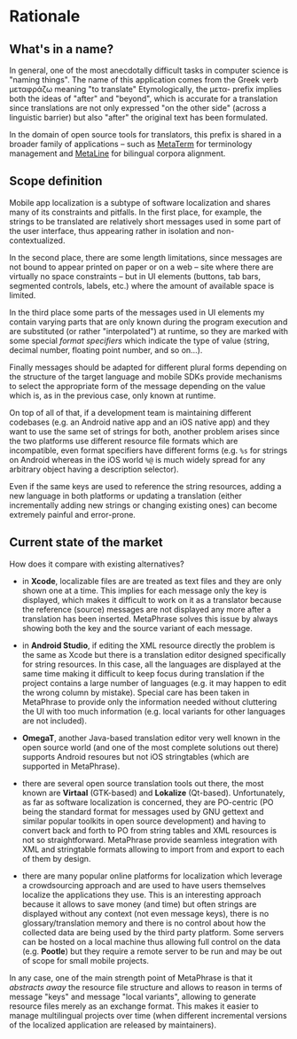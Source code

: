 # Rationale

## What's in a name?

In general, one of the most anecdotally difficult tasks in computer science is "naming things". The name of this application comes from the Greek verb μεταφράζω meaning "to translate" Etymologically, the μετα- prefix implies both the ideas of "after" and "beyond", which is accurate for a translation since translations are not only expressed "on the other side" (across a linguistic barrier) but also "after" the original text has been formulated. 

In the domain of open source tools for translators, this prefix is shared in a broader family of applications – such as [MetaTerm](https://github.com/diegoberaldin/MetaTerm) for terminology management and [MetaLine](https://github.com/diegoberaldin/MetaLine) for bilingual corpora alignment.

## Scope definition

Mobile app localization is a subtype of software localization and shares many of its constraints and pitfalls. In the first place, for example, the strings to be translated are relatively short messages used in some part of the user interface, thus appearing rather in isolation and non-contextualized.

In the second place, there are some length limitations, since messages are not bound to appear printed on paper or on a web – site  where  there are virtually no space constraints –  but in UI elements (buttons, tab bars, segmented controls, labels, etc.) where the amount of available space is limited.

In the third place some parts of the messages used in UI elements my contain varying parts that are only known during the program execution and are substituted (or rather "interpolated") at runtime, so they are marked with some special *format specifiers* which indicate the type of value (string, decimal number, floating point number, and so on…).

Finally messages should be adapted for different plural forms depending on the structure of the target language and mobile SDKs provide mechanisms to select the appropriate form of the message depending on the value which is, as in the previous case, only known at runtime.

On top of all of that, if a development team is maintaining different codebases (e.g. an Android native app and an iOS native app) and they want to use the same set of strings for both, another problem arises since the two platforms use different resource file formats which are incompatible, even format specifiers have different forms (e.g. `%s` for strings on Android whereas in the iOS world `%@` is much widely spread for any arbitrary object having a description selector).

Even if the same keys are used to reference the string resources, adding a new language in both platforms or updating a translation (either incrementally adding new strings or changing existing ones) can become extremely painful and error-prone.

## Current state of the market

 How does it compare with existing alternatives?

- in **Xcode**, localizable files are are treated as text files and they are only shown one at a time. This implies for each message only the key is displayed, which makes it difficult to work on it as a translator because the reference (source) messages are not displayed any more after a translation has been inserted. MetaPhrase solves this issue by always showing both the key and the source variant of each message.

- in **Android Studio**, if editing the XML resource directly the problem is the same as Xcode but there is a translation editor designed specifically for string resources. In this case, all the languages are displayed at the same time making it difficult to keep focus during translation if the project contains a large number of languages (e.g. it may happen to edit the wrong column by mistake). Special care has been taken in MetaPhrase to provide only the information needed without cluttering the UI with too much information (e.g. local variants for other languages are not included).

- **OmegaT**, another Java-based translation editor very well known in the open source world (and one of the most complete solutions out there) supports Android resoures but not iOS stringtables (which are supported in MetaPhrase).

- there are several open source translation tools out there, the most known are **Virtaal** (GTK-based) and **Lokalize** (Qt-based). Unfortunately, as far as software localization is concerned, they are PO-centric (PO being the standard format for messages used by GNU gettext and similar popular toolkits in open source development) and having to convert back and forth to PO from string tables and XML resources is not so straightforward. MetaPhrase provide seamless integration with XML and stringtable formats allowing to import from and export to each of them by design.

- there are many popular online platforms for localization which leverage a crowdsourcing approach and are used to have users themselves localize the applications they use. This is an interesting approach because it allows to save money (and time) but often strings are displayed without any context (not even message keys), there is no glossary/translation memory and there is no control about how the collected data are being used by the third party platform. Some servers can be hosted on a local machine thus allowing full control on the data (e.g. **Pootle**) but they require a remote server to be run and may be out of scope for small mobile projects.

In any case, one of the main strength point of MetaPhrase is that it *abstracts away* the resource file structure and allows to reason in terms of message "keys" and message "local variants", allowing to generate resource files merely as an exchange format. This makes it easier to manage multilingual projects over time (when different incremental versions of the localized application are released by maintainers).
